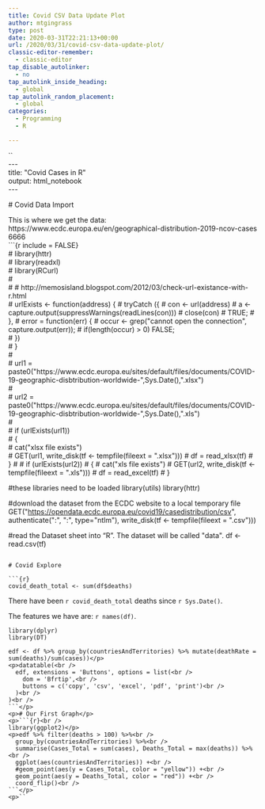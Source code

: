 ```yaml
---
title: Covid CSV Data Update Plot
author: mtgingrass
type: post
date: 2020-03-31T22:21:13+00:00
url: /2020/03/31/covid-csv-data-update-plot/
classic-editor-remember:
  - classic-editor
tap_disable_autolinker:
  - no
tap_autolink_inside_heading:
  - global
tap_autolink_random_placement:
  - global
categories:
  - Programming
  - R

---
```

``<br />
---<br />
title: "Covid Cases in R"<br />
output: html_notebook<br />
---</p>
<p># Covid Data Import</p>
<p>This is where we get the data: https://www.ecdc.europa.eu/en/geographical-distribution-2019-ncov-cases<br />
6666<br />
```{r include = FALSE}<br />
# library(httr)<br />
# library(readxl)<br />
# library(RCurl)<br />
#<br />
# # http://memosisland.blogspot.com/2012/03/check-url-existance-with-r.html<br />
# urlExists <- function(address) {  
#      tryCatch ({  
#       con <- url(address)  
#       a  <- capture.output(suppressWarnings(readLines(con)))  
#       close(con)  
#       TRUE;  
#      },
#        error = function(err) {  
#        occur <- grep("cannot open the connection", capture.output(err));  
#        if(length(occur) > 0) FALSE;<br />
#       })<br />
# }<br />
#<br />
# url1 = paste0("https://www.ecdc.europa.eu/sites/default/files/documents/COVID-19-geographic-disbtribution-worldwide-",Sys.Date(),".xlsx")<br />
#<br />
# url2 = paste0("https://www.ecdc.europa.eu/sites/default/files/documents/COVID-19-geographic-disbtribution-worldwide-",Sys.Date(),".xls")<br />
#<br />
# if (urlExists(url1))<br />
# {<br />
#   cat("xlsx file exists")<br />
#   GET(url1, write_disk(tf <- tempfile(fileext = ".xlsx")))
#   df = read_xlsx(tf)
# }
# 
# if (urlExists(url2))
# {
#   cat("xls file exists")
#   GET(url2, write_disk(tf <- tempfile(fileext = ".xls")))
#   df = read_excel(tf)
# }

#these libraries need to be loaded
library(utils)
library(httr)

#download the dataset from the ECDC website to a local temporary file
GET("https://opendata.ecdc.europa.eu/covid19/casedistribution/csv", authenticate(":", ":", type="ntlm"), write_disk(tf <- tempfile(fileext = ".csv")))

#read the Dataset sheet into “R”. The dataset will be called "data".
df <- read.csv(tf)
```

# Covid Explore

```{r}
covid_death_total <- sum(df$deaths)
```

There have been `r covid_death_total` deaths since `r Sys.Date()`.

The features we have are: `r names(df)`.


```{r}
library(dplyr)
library(DT)

edf <- df %>% group_by(countriesAndTerritories) %>% mutate(deathRate = sum(deaths)/sum(cases))</p>
<p>datatable(<br />
  edf, extensions = 'Buttons', options = list(<br />
    dom = 'Bfrtip',<br />
    buttons = c('copy', 'csv', 'excel', 'pdf', 'print')<br />
  )<br />
)<br />
```</p>
<p># Our First Graph</p>
<p>```{r}<br />
library(ggplot2)</p>
<p>edf %>% filter(deaths > 100) %>%<br />
  group_by(countriesAndTerritories) %>%<br />
  summarise(Cases_Total = sum(cases), Deaths_Total = max(deaths)) %>%<br />
  ggplot(aes(countriesAndTerritories)) +<br />
  #geom_point(aes(y = Cases_Total, color = "yellow")) +<br />
  geom_point(aes(y = Deaths_Total, color = "red")) +<br />
  coord_flip()<br />
```</p>
<p>``